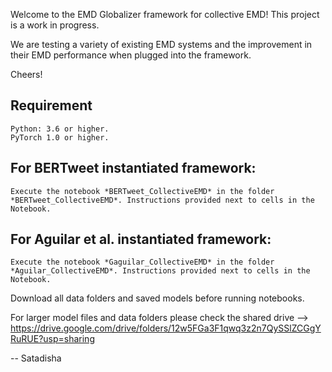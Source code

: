 Welcome to the EMD Globalizer framework for collective EMD!
This project is a work in progress.

We are testing a variety of existing EMD systems and the improvement in their EMD performance when plugged into the framework.

Cheers!

## Requirement
```
Python: 3.6 or higher.
PyTorch 1.0 or higher.
```

## For BERTweet instantiated framework:
```
Execute the notebook *BERTweet_CollectiveEMD* in the folder *BERTweet_CollectiveEMD*. Instructions provided next to cells in the Notebook.
```

## For Aguilar et al. instantiated framework:
```
Execute the notebook *Gaguilar_CollectiveEMD* in the folder *Aguilar_CollectiveEMD*. Instructions provided next to cells in the Notebook.
```

Download all data folders and saved models before running notebooks.

For larger model files and data folders please check the shared drive --> https://drive.google.com/drive/folders/12w5FGa3F1qwq3z2n7QySSlZCGgYRuRUE?usp=sharing

-- Satadisha